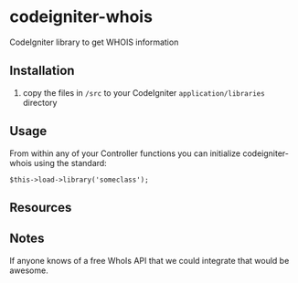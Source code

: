 # codeigniter-whois
 CodeIgniter library to get WHOIS information
 
## Installation
 1. copy the files in `/src` to your CodeIgniter `application/libraries` directory
 
## Usage
 From within any of your Controller functions you can initialize codeigniter-whois using the standard:
 
    $this->load->library('someclass');
 
## Resources

## Notes
 If anyone knows of a free WhoIs API that we could integrate that would be awesome.
